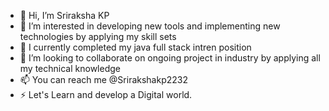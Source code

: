 - 👋 Hi, I’m Sriraksha KP
- 👀 I’m interested in developing new tools and implementing new technologies by applying my skill sets
- 🌱 I currently completed my java full stack intren position 
- 💞 I’m looking to collaborate on ongoing project in industry by applying all my technical knowledge
- 📫 You can reach me @Srirakshakp2232
- ⚡ Let's Learn and develop a Digital world.
